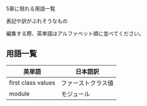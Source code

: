 5章に現れる用語一覧

表記や訳がぶれそうなもの

編集する際、英単語はアルファベット順に並べてください。

## 用語一覧

|英単語|日本語訳|
|--|--|
|first class values|ファーストクラス値|
|module|モジュール|

